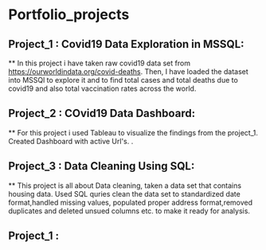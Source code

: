 # Portfolio_projects
## Project_1 : Covid19 Data Exploration in MSSQL:
** In this project i have taken raw covid19 data set from  https://ourworldindata.org/covid-deaths. Then, I have loaded the dataset into MSSQl to explore it and to find total cases and total deaths due to covid19 and  also total vaccination rates across the world.
## Project_2 : COvid19 Data Dashboard:
** For this project i used Tableau to visualize the findings from the project_1. Created Dashboard with active Url's. .
## Project_3 : Data Cleaning Using SQL:
** This project is all about Data cleaning, taken a data set that contains housing data. Used SQL quries clean the data set to standardized date format,handled missing values, populated proper address format,removed duplicates and deleted unsued columns etc. to make it ready for analysis.
## Project_1 : 
